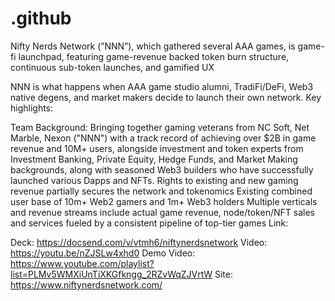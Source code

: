 # .github
Nifty Nerds Network (”NNN”), which gathered several AAA games, is game-fi launchpad, featuring game-revenue backed token burn structure, continuous sub-token launches, and gamified UX

NNN is what happens when AAA game studio alumni, TradiFi/DeFi, Web3 native degens, and market makers decide to launch their own network.
Key highlights:

Team Background: Bringing together gaming veterans from NC Soft, Net Marble, Nexon ("NNN") with a track record of achieving over $2B in game revenue and 10M+ users, alongside investment and token experts from Investment Banking, Private Equity, Hedge Funds, and Market Making backgrounds, along with seasoned Web3 builders who have successfully launched various Dapps and NFTs.
Rights to existing and new gaming revenue partially secures the network and tokenomics
Existing combined user base of 10m+ Web2 gamers and 1m+ Web3 holders
Multiple verticals and revenue streams include actual game revenue, node/token/NFT sales and services fueled by a consistent pipeline of top-tier games
Link:

Deck: https://docsend.com/v/vtmh6/niftynerdsnetwork
Video: https://youtu.be/nZJSLw4xhd0
Demo Video: https://www.youtube.com/playlist?list=PLMv5WMXiUnTiXKGfkngg_2RZvWqZJVrtW
Site: https://www.niftynerdsnetwork.com/
